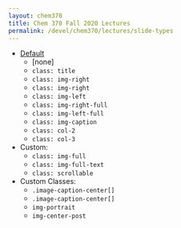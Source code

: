 ```yaml
---
layout: chem370
title: Chem 370 Fall 2020 Lectures
permalink: /devel/chem370/lectures/slide-types
---
```


- [Default](https://story.xaprb.com/slides/adirondack/#5)
    - [none]
    - `class: title`
    - `class: img-right`
    - `class: img-right`
    - `class: img-left`
    - `class: img-right-full`
    - `class: img-left-full`
    - `class: img-caption`
    - `class: col-2`
    - `class: col-3`
- Custom:
    - `class: img-full`
    - `class: img-full-text`
    - `class: scrollable`
- Custom Classes:
    - `.image-caption-center[]`
    - `.image-caption-center[]`
    - `img-portrait`
    - `img-center-post`

